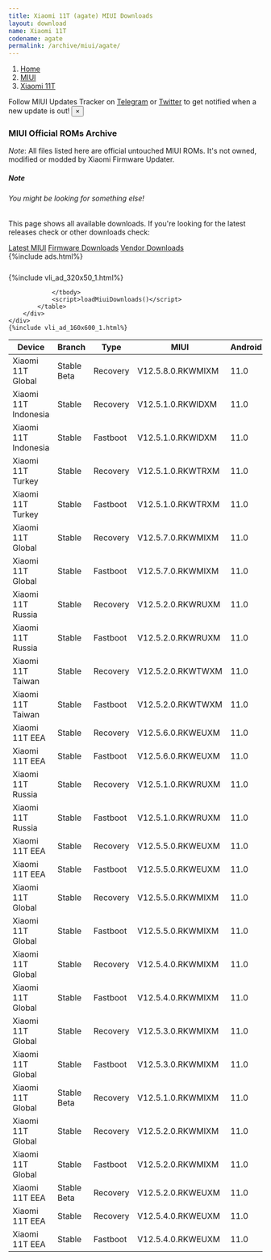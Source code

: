 ```yaml
---
title: Xiaomi 11T (agate) MIUI Downloads
layout: download
name: Xiaomi 11T
codename: agate
permalink: /archive/miui/agate/
---
```

<nav aria-label="breadcrumb">
    <ol class="breadcrumb">
        <li class="breadcrumb-item"><a href="/">Home</a></li>
        <li class="breadcrumb-item"><a href="/miui/">MIUI</a></li>
        <li class="breadcrumb-item active" aria-current="page"><a href="/miui/agate/">Xiaomi 11T</a></li>
    </ol>
</nav>
<div class="alert alert-primary alert-dismissible fade show" role="alert">
    Follow MIUI Updates Tracker on <a href="https://t.me/MIUIUpdatesTracker" class="alert-link">Telegram</a>
     or <a href="https://twitter.com/MiFwUpdater" class="alert-link">Twitter</a> to get notified when a new update is out!
    <button type="button" class="close" data-dismiss="alert" aria-label="Close">
        <span aria-hidden="true">&times;</span>
    </button>
</div>

### MIUI Official ROMs Archive
*Note*: All files listed here are official untouched MIUI ROMs. It's not owned, modified or modded by Xiaomi Firmware Updater.
<div class="card">
  <div class="card-body">
    <h5 class="card-title">Note</h5>
    <h6 class="card-subtitle mb-2 text-muted">You might be looking for something else!</h6>
    <p class="card-text">This page shows all available downloads.
     If you're looking for the latest releases check or other downloads check:</p>
    <a href="/miui/agate/" class="card-link">Latest MIUI</a>
    <a href="/firmware/agate/" class="card-link">Firmware Downloads</a>
    <a href="/vendor/agate/" class="card-link">Vendor Downloads</a>
  </div>
</div>
{%include ads.html%}
<div class="row justify-content-center">
    <div class="col-10">
        <div class="table-responsive-md" style="margin-top: 25px;">
            {%include vli_ad_320x50_1.html%}
            <table id="miui" class="display dt-responsive nowrap compact table table-striped table-hover table-sm">
                <thead class="thead-dark">
                    <tr>
                        <th data-ref="device">Device</th>
                        <th data-ref="branch">Branch</th>
                        <th data-ref="type">Type</th>
                        <th data-ref="miui">MIUI</th>
                        <th data-ref="android">Android</th>
                        <th data-ref="size">Size</th>
                        <th data-ref="size">Date</th>
                        <th data-ref="link">Link</th>
                    </tr>
                </thead>
                <tbody>
                <tr><td>Xiaomi 11T Global</td><td>Stable Beta</td><td>Recovery</td><td>V12.5.8.0.RKWMIXM</td><td>11.0</td><td>2.9 GB</td><td>2021-11-17</td><td><a href="/miui/agate/stable beta/V12.5.8.0.RKWMIXM/">Download</a></td></tr>
<tr><td>Xiaomi 11T Indonesia</td><td>Stable</td><td>Recovery</td><td>V12.5.1.0.RKWIDXM</td><td>11.0</td><td>2.9 GB</td><td>2021-11-10</td><td><a href="/miui/agate/stable/V12.5.1.0.RKWIDXM/">Download</a></td></tr>
<tr><td>Xiaomi 11T Indonesia</td><td>Stable</td><td>Fastboot</td><td>V12.5.1.0.RKWIDXM</td><td>11.0</td><td>4.8 GB</td><td>2021-09-16</td><td><a href="/miui/agate/stable/V12.5.1.0.RKWIDXM/">Download</a></td></tr>
<tr><td>Xiaomi 11T Turkey</td><td>Stable</td><td>Recovery</td><td>V12.5.1.0.RKWTRXM</td><td>11.0</td><td>2.9 GB</td><td>2021-11-10</td><td><a href="/miui/agate/stable/V12.5.1.0.RKWTRXM/">Download</a></td></tr>
<tr><td>Xiaomi 11T Turkey</td><td>Stable</td><td>Fastboot</td><td>V12.5.1.0.RKWTRXM</td><td>11.0</td><td>4.7 GB</td><td>2021-09-22</td><td><a href="/miui/agate/stable/V12.5.1.0.RKWTRXM/">Download</a></td></tr>
<tr><td>Xiaomi 11T Global</td><td>Stable</td><td>Recovery</td><td>V12.5.7.0.RKWMIXM</td><td>11.0</td><td>2.8 GB</td><td>2021-11-03</td><td><a href="/miui/agate/stable/V12.5.7.0.RKWMIXM/">Download</a></td></tr>
<tr><td>Xiaomi 11T Global</td><td>Stable</td><td>Fastboot</td><td>V12.5.7.0.RKWMIXM</td><td>11.0</td><td>5.7 GB</td><td>2021-10-28</td><td><a href="/miui/agate/stable/V12.5.7.0.RKWMIXM/">Download</a></td></tr>
<tr><td>Xiaomi 11T Russia</td><td>Stable</td><td>Recovery</td><td>V12.5.2.0.RKWRUXM</td><td>11.0</td><td>2.9 GB</td><td>2021-10-28</td><td><a href="/miui/agate/stable/V12.5.2.0.RKWRUXM/">Download</a></td></tr>
<tr><td>Xiaomi 11T Russia</td><td>Stable</td><td>Fastboot</td><td>V12.5.2.0.RKWRUXM</td><td>11.0</td><td>5.1 GB</td><td>2021-10-13</td><td><a href="/miui/agate/stable/V12.5.2.0.RKWRUXM/">Download</a></td></tr>
<tr><td>Xiaomi 11T Taiwan</td><td>Stable</td><td>Recovery</td><td>V12.5.2.0.RKWTWXM</td><td>11.0</td><td>2.8 GB</td><td>2021-10-28</td><td><a href="/miui/agate/stable/V12.5.2.0.RKWTWXM/">Download</a></td></tr>
<tr><td>Xiaomi 11T Taiwan</td><td>Stable</td><td>Fastboot</td><td>V12.5.2.0.RKWTWXM</td><td>11.0</td><td>4.3 GB</td><td>2021-09-29</td><td><a href="/miui/agate/stable/V12.5.2.0.RKWTWXM/">Download</a></td></tr>
<tr><td>Xiaomi 11T EEA</td><td>Stable</td><td>Recovery</td><td>V12.5.6.0.RKWEUXM</td><td>11.0</td><td>3.0 GB</td><td>2021-10-28</td><td><a href="/miui/agate/stable/V12.5.6.0.RKWEUXM/">Download</a></td></tr>
<tr><td>Xiaomi 11T EEA</td><td>Stable</td><td>Fastboot</td><td>V12.5.6.0.RKWEUXM</td><td>11.0</td><td>5.9 GB</td><td>2021-10-12</td><td><a href="/miui/agate/stable/V12.5.6.0.RKWEUXM/">Download</a></td></tr>
<tr><td>Xiaomi 11T Russia</td><td>Stable</td><td>Recovery</td><td>V12.5.1.0.RKWRUXM</td><td>11.0</td><td>2.8 GB</td><td>2021-10-14</td><td><a href="/miui/agate/stable/V12.5.1.0.RKWRUXM/">Download</a></td></tr>
<tr><td>Xiaomi 11T Russia</td><td>Stable</td><td>Fastboot</td><td>V12.5.1.0.RKWRUXM</td><td>11.0</td><td>5.0 GB</td><td>2021-09-08</td><td><a href="/miui/agate/stable/V12.5.1.0.RKWRUXM/">Download</a></td></tr>
<tr><td>Xiaomi 11T EEA</td><td>Stable</td><td>Recovery</td><td>V12.5.5.0.RKWEUXM</td><td>11.0</td><td>3.0 GB</td><td>2021-10-08</td><td><a href="/miui/agate/stable/V12.5.5.0.RKWEUXM/">Download</a></td></tr>
<tr><td>Xiaomi 11T EEA</td><td>Stable</td><td>Fastboot</td><td>V12.5.5.0.RKWEUXM</td><td>11.0</td><td>5.8 GB</td><td>2021-09-11</td><td><a href="/miui/agate/stable/V12.5.5.0.RKWEUXM/">Download</a></td></tr>
<tr><td>Xiaomi 11T Global</td><td>Stable</td><td>Recovery</td><td>V12.5.5.0.RKWMIXM</td><td>11.0</td><td>2.8 GB</td><td>2021-10-05</td><td><a href="/miui/agate/stable/V12.5.5.0.RKWMIXM/">Download</a></td></tr>
<tr><td>Xiaomi 11T Global</td><td>Stable</td><td>Fastboot</td><td>V12.5.5.0.RKWMIXM</td><td>11.0</td><td>5.7 GB</td><td>2021-09-29</td><td><a href="/miui/agate/stable/V12.5.5.0.RKWMIXM/">Download</a></td></tr>
<tr><td>Xiaomi 11T Global</td><td>Stable</td><td>Recovery</td><td>V12.5.4.0.RKWMIXM</td><td>11.0</td><td>2.8 GB</td><td>2021-09-29</td><td><a href="/miui/agate/stable/V12.5.4.0.RKWMIXM/">Download</a></td></tr>
<tr><td>Xiaomi 11T Global</td><td>Stable</td><td>Fastboot</td><td>V12.5.4.0.RKWMIXM</td><td>11.0</td><td>5.7 GB</td><td>2021-09-25</td><td><a href="/miui/agate/stable/V12.5.4.0.RKWMIXM/">Download</a></td></tr>
<tr><td>Xiaomi 11T Global</td><td>Stable</td><td>Recovery</td><td>V12.5.3.0.RKWMIXM</td><td>11.0</td><td>2.8 GB</td><td>2021-09-26</td><td><a href="/miui/agate/stable/V12.5.3.0.RKWMIXM/">Download</a></td></tr>
<tr><td>Xiaomi 11T Global</td><td>Stable</td><td>Fastboot</td><td>V12.5.3.0.RKWMIXM</td><td>11.0</td><td>5.6 GB</td><td>2021-09-16</td><td><a href="/miui/agate/stable/V12.5.3.0.RKWMIXM/">Download</a></td></tr>
<tr><td>Xiaomi 11T Global</td><td>Stable Beta</td><td>Recovery</td><td>V12.5.1.0.RKWMIXM</td><td>11.0</td><td>2.8 GB</td><td>2021-09-15</td><td><a href="/miui/agate/stable beta/V12.5.1.0.RKWMIXM/">Download</a></td></tr>
<tr><td>Xiaomi 11T Global</td><td>Stable</td><td>Recovery</td><td>V12.5.2.0.RKWMIXM</td><td>11.0</td><td>2.8 GB</td><td>2021-09-15</td><td><a href="/miui/agate/stable/V12.5.2.0.RKWMIXM/">Download</a></td></tr>
<tr><td>Xiaomi 11T Global</td><td>Stable</td><td>Fastboot</td><td>V12.5.2.0.RKWMIXM</td><td>11.0</td><td>5.6 GB</td><td>2021-09-07</td><td><a href="/miui/agate/stable/V12.5.2.0.RKWMIXM/">Download</a></td></tr>
<tr><td>Xiaomi 11T EEA</td><td>Stable Beta</td><td>Recovery</td><td>V12.5.2.0.RKWEUXM</td><td>11.0</td><td>2.9 GB</td><td>2021-09-15</td><td><a href="/miui/agate/stable beta/V12.5.2.0.RKWEUXM/">Download</a></td></tr>
<tr><td>Xiaomi 11T EEA</td><td>Stable</td><td>Recovery</td><td>V12.5.4.0.RKWEUXM</td><td>11.0</td><td>2.9 GB</td><td>2021-09-15</td><td><a href="/miui/agate/stable/V12.5.4.0.RKWEUXM/">Download</a></td></tr>
<tr><td>Xiaomi 11T EEA</td><td>Stable</td><td>Fastboot</td><td>V12.5.4.0.RKWEUXM</td><td>11.0</td><td>5.8 GB</td><td>2021-09-03</td><td><a href="/miui/agate/stable/V12.5.4.0.RKWEUXM/">Download</a></td></tr>

                </tbody>
                <script>loadMiuiDownloads()</script>
            </table>
        </div>
    </div>
    {%include vli_ad_160x600_1.html%}
</div>
